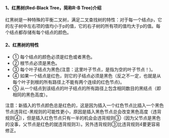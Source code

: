 #### 1、红黑树(Red-Black Tree，简称R-B Tree)介绍

  红黑树是一种特殊的平衡二叉树，满足二叉查找树的特性：对于每一个结点p，它的左子树中左右项的值均小于p的值，它的右子树的所有项的值均大于p的值。每个结点都存储有每个结点的颜色。
  
#### 2、红黑树的特性
  
  - ① 每个结点的颜色必须是红色或者黑色。
  - ② 根节点必须是黑色。
  - ③ 每个叶子结点为黑色(注意：这里叶子节点，是指为空的叶子节点！)。
  - ④ 如果一个结点是红色，则它的子结点必须是黑色（反之不一定，也就是从每个叶子到根的所有路径上不能有两个连续的红色节点)。
  - ⑤ 从一个结点到该结点的叶子结点的所有路径上包含相同数目的黑结点（即相同的黑色高度）。

  注意：新插入的节点颜色总是红色的，这是因为插入一个红色节点比插入一个黑色节点违背红-黑规则的可能性更小，原因是插入黑色节点总会改变黑色高度（违背规则④），但是插入红色节点只有一半的机会会违背规则③（因为父节点是黑色的没事，父节点是红色的就违背规则3）。另外违背规则③比违背规则4要更容易修正。

  
  
  
  


